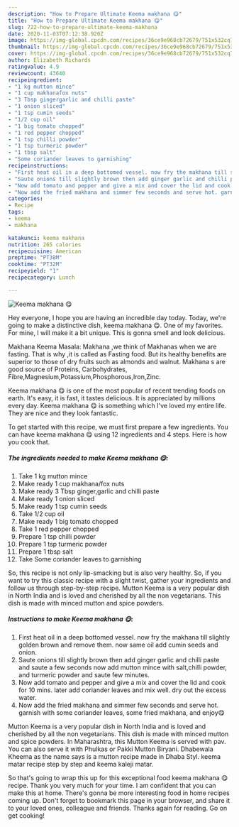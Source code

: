 ```yaml
---
description: "How to Prepare Ultimate Keema makhana 😋"
title: "How to Prepare Ultimate Keema makhana 😋"
slug: 722-how-to-prepare-ultimate-keema-makhana
date: 2020-11-03T07:12:38.920Z
image: https://img-global.cpcdn.com/recipes/36ce9e968cb72679/751x532cq70/keema-makhana-😋-recipe-main-photo.jpg
thumbnail: https://img-global.cpcdn.com/recipes/36ce9e968cb72679/751x532cq70/keema-makhana-😋-recipe-main-photo.jpg
cover: https://img-global.cpcdn.com/recipes/36ce9e968cb72679/751x532cq70/keema-makhana-😋-recipe-main-photo.jpg
author: Elizabeth Richards
ratingvalue: 4.9
reviewcount: 43640
recipeingredient:
- "1 kg mutton mince"
- "1 cup makhanafox nuts"
- "3 Tbsp gingergarlic and chilli paste"
- "1 onion sliced"
- "1 tsp cumin seeds"
- "1/2 cup oil"
- "1 big tomato chopped"
- "1 red pepper chopped"
- "1 tsp chilli powder"
- "1 tsp turmeric powder"
- "1 tbsp salt"
- "Some coriander leaves to garnishing"
recipeinstructions:
- "First heat oil in a deep bottomed vessel. now fry the makhana till slightly golden brown and remove them. now same oil add cumin seeds and onion."
- "Saute onions till slightly brown then add ginger garlic and chilli paste and saute a few seconds now add mutton mince with salt,chilli powder, and turmeric powder and saute few minutes."
- "Now add tomato and pepper and give a mix and cover the lid and cook for 10 mins. later add coriander leaves and mix well. dry out the excess water."
- "Now add the fried makhana and simmer few seconds and serve hot. garnish with some coriander leaves, some fried makhana, and enjoy😋"
categories:
- Recipe
tags:
- keema
- makhana

katakunci: keema makhana 
nutrition: 265 calories
recipecuisine: American
preptime: "PT38M"
cooktime: "PT32M"
recipeyield: "1"
recipecategory: Lunch

---
```



![Keema makhana 😋](https://img-global.cpcdn.com/recipes/36ce9e968cb72679/751x532cq70/keema-makhana-😋-recipe-main-photo.jpg)

Hey everyone, I hope you are having an incredible day today. Today, we're going to make a distinctive dish, keema makhana 😋. One of my favorites. For mine, I will make it a bit unique. This is gonna smell and look delicious.

Makhana Keema Masala: Makhana ,we think of Makhanas when we are fasting. That is why ,it is called as Fasting food. But its healthy benefits are superior to those of dry fruits such as almonds and walnut. Makhana s are good source of Proteins, Carbohydrates, Fibre,Magnesium,Potassium,Phosphorous,Iron,Zinc.

Keema makhana 😋 is one of the most popular of recent trending foods on earth. It's easy, it is fast, it tastes delicious. It is appreciated by millions every day. Keema makhana 😋 is something which I've loved my entire life. They are nice and they look fantastic.


To get started with this recipe, we must first prepare a few ingredients. You can have keema makhana 😋 using 12 ingredients and 4 steps. Here is how you cook that.

<!--inarticleads1-->

##### The ingredients needed to make Keema makhana 😋:

1. Take 1 kg mutton mince
1. Make ready 1 cup makhana/fox nuts
1. Make ready 3 Tbsp ginger,garlic and chilli paste
1. Make ready 1 onion sliced
1. Make ready 1 tsp cumin seeds
1. Take 1/2 cup oil
1. Make ready 1 big tomato chopped
1. Take 1 red pepper chopped
1. Prepare 1 tsp chilli powder
1. Prepare 1 tsp turmeric powder
1. Prepare 1 tbsp salt
1. Take Some coriander leaves to garnishing


So, this recipe is not only lip-smacking but is also very healthy. So, if you want to try this classic recipe with a slight twist, gather your ingredients and follow us through step-by-step recipe. Mutton Keema is a very popular dish in North India and is loved and cherished by all the non vegetarians. This dish is made with minced mutton and spice powders. 

<!--inarticleads2-->

##### Instructions to make Keema makhana 😋:

1. First heat oil in a deep bottomed vessel. now fry the makhana till slightly golden brown and remove them. now same oil add cumin seeds and onion.
1. Saute onions till slightly brown then add ginger garlic and chilli paste and saute a few seconds now add mutton mince with salt,chilli powder, and turmeric powder and saute few minutes.
1. Now add tomato and pepper and give a mix and cover the lid and cook for 10 mins. later add coriander leaves and mix well. dry out the excess water.
1. Now add the fried makhana and simmer few seconds and serve hot. garnish with some coriander leaves, some fried makhana, and enjoy😋


Mutton Keema is a very popular dish in North India and is loved and cherished by all the non vegetarians. This dish is made with minced mutton and spice powders. In Maharashtra, this Mutton Keema is served with pav. You can also serve it with Phulkas or Pakki Mutton Biryani. Dhabewala Kheema as the name says is a mutton recipe made in Dhaba Styl. keema matar recipe step by step and keema kaleji matar. 

So that's going to wrap this up for this exceptional food keema makhana 😋 recipe. Thank you very much for your time. I am confident that you can make this at home. There's gonna be more interesting food in home recipes coming up. Don't forget to bookmark this page in your browser, and share it to your loved ones, colleague and friends. Thanks again for reading. Go on get cooking!

